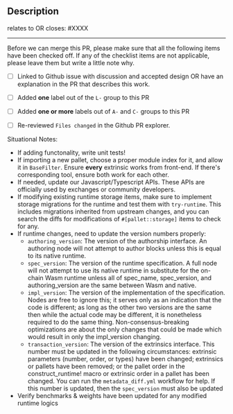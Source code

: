 ## Description

relates to OR closes: #XXXX

---

Before we can merge this PR, please make sure that all the following items have been
checked off. If any of the checklist items are not applicable, please leave them but
write a little note why.

- [ ] Linked to Github issue with discussion and accepted design OR have an explanation in the PR that describes this work.
- [ ] Added **one** label out of the `L-` group to this PR
- [ ] Added **one or more** labels out of `A-` and `C-` groups to this PR
- [ ] Re-reviewed `Files changed` in the Github PR explorer.


Situational Notes:
- If adding functonality, write unit tests!
- If importing a new pallet, choose a proper module index for it, and allow it in `BaseFilter`. Ensure **every** extrinsic works from front-end. If there's corresponding tool, ensure both work for each other.
- If needed, update our Javascript/Typescript APIs. These APIs are officially used by exchanges or community developers.
- If modifying existing runtime storage items, make sure to implement storage migrations for the runtime and test them with `try-runtime`. This includes migrations inherited from upstream changes, and you can search the diffs for modifications of `#[pallet::storage]` items to check for any.
- If runtime changes, need to update the version numbers properly:
   * `authoring_version`: The version of the authorship interface. An authoring node will not attempt to author blocks unless this is equal to its native runtime.
   * `spec_version`: The version of the runtime specification. A full node will not attempt to use its native runtime in substitute for the on-chain Wasm runtime unless all of spec_name, spec_version, and authoring_version are the same between Wasm and native.
   * `impl_version`: The version of the implementation of the specification. Nodes are free to ignore this; it serves only as an indication that the code is different; as long as the other two versions are the same then while the actual code may be different, it is nonetheless required to do the same thing. Non-consensus-breaking optimizations are about the only changes that could be made which would result in only the impl_version changing.
   * `transaction_version`: The version of the extrinsics interface. This number must be updated in the following circumstances: extrinsic parameters (number, order, or types) have been changed; extrinsics or pallets have been removed; or the pallet order in the construct_runtime! macro or extrinsic order in a pallet has been changed. You can run the `metadata_diff.yml` workflow for help. If this number is updated, then the `spec_version` must also be updated
- Verify benchmarks & weights have been updated for any modified runtime logics
